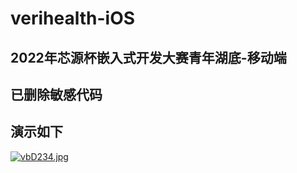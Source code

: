 # verihealth-iOS
## 2022年芯源杯嵌入式开发大赛青年湖底-移动端
## 已删除敏感代码
## 演示如下
[![vbD234.jpg](https://s1.ax1x.com/2022/09/08/vbD234.jpg)](https://imgse.com/i/vbD234)
